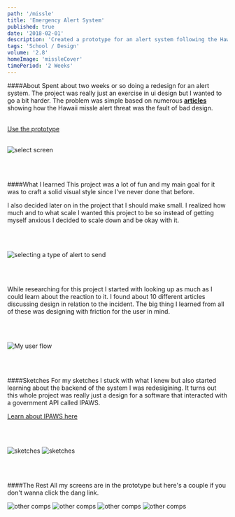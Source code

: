 ```yaml
---
path: '/missle'
title: 'Emergency Alert System'
published: true
date: '2018-02-01'
description: 'Created a prototype for an alert system following the Hawaii false alarm'
tags: 'School / Design'
volume: '2.8'
homeImage: 'missleCover'
timePeriod: '2 Weeks'
---
```


####About
Spent about two weeks or so doing a redesign for an alert system. The project was really just an exercise in ui design but I wanted to go a bit harder. The problem was simple based on numerous [__articles__](https://qz.com/1179937/hawaii-missile-alert-blame-terrible-interface-design-for-the-hawaii-debacle/)  showing how the Hawaii missle alert threat was the fault of bad design.

<br/>
<a class="faux-link" target="_blank" href="https://www.jacobdfrank.com/assets/misslePrototype/index.html#/screens">Use the prototype</a>

<br/>
<br/>

![select screen](./images/missle/selectScreen.png)

<br/>
<br/>

####What I learned
This project was a lot of fun and my main goal for it was to craft a solid visual style since I've never done that before.

I also decided later on in the project that I should make small. I realized how much and to what scale I wanted this project to be so instead of getting myself anxious I decided to scale down and be okay with it.

<br/>
<br/>

![selecting a type of alert to send](./images/missle/redSelect.png)

<br/>
<br/>

While researching for this project I started with looking up as much as I could learn about the reaction to it. I found about 10 different articles discussing design in relation to the incident. The big thing I learned from all of these was designing with friction for the user in mind.

<br/>
<br/>


![My user flow](./images/missle/flow-p1v2.png)

<br/>
<br/>

####Sketches
For my sketches I stuck with what I knew but also started learning about the backend of the system I was redesigining. It turns out this whole project was really just a design for a software that interacted with a government API called IPAWS.

<a class="faux-link" href="https://www.fema.gov/media-library-data/1463674830481-16ed0020684ba8cd263ba88f54a48c95/TemplateEmergencyCommPlans_IPAWS-508_05192016.pdf">Learn about IPAWS here</a>

<br/>
<br/>

![sketches](./images/missle/SketchesV1-5.JPG)
![sketches](./images/missle/SketchesV1-1.JPG)

<br/>
<br/>

####The Rest
All my screens are in the prototype but here's a couple if you don't wanna click the dang link.

![other comps](./images/missle/map.png)
![other comps](./images/missle/false.png)
![other comps](./images/missle/false2.png)
![other comps](./images/missle/end.png)